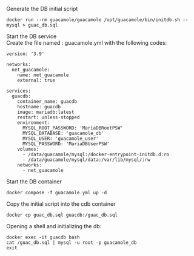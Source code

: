 Generate the DB initial script
```
docker run --rm guacamole/guacamole /opt/guacamole/bin/initdb.sh --mysql > guac_db.sql
```

Start the DB service  
Create the file named : guacamole.yml with the following codes:

```
version: '3.9'

networks:
  net_guacamole:
    name: net_guacamole
    external: true

services:
  guacdb:
    container_name: guacdb
    hostname: guacdb
    image: mariadb:latest
    restart: unless-stopped
    environment:
      MYSQL_ROOT_PASSWORD: 'MariaDBRootPSW'
      MYSQL_DATABASE: 'guacamole_db'
      MYSQL_USER: 'guacamole_user'
      MYSQL_PASSWORD: 'MariaDBUserPSW'
    volumes:
      - /data/guacamole/mysql:/docker-entrypoint-initdb.d:ro
      - /data/guacamole/mysql/data:/var/lib/mysql/:rw
    networks:
      - net_guacamole
```

Start the DB container
```
docker compose -f guacamole.yml up -d
```

Copy the initial script into the cdb container
```
docker cp guac_db.sql guacdb:/guac_db.sql
```

Opening a shell and initializing the db:
```
docker exec -it guacdb bash
cat /guac_db.sql | mysql -u root -p guacamole_db
exit
```
